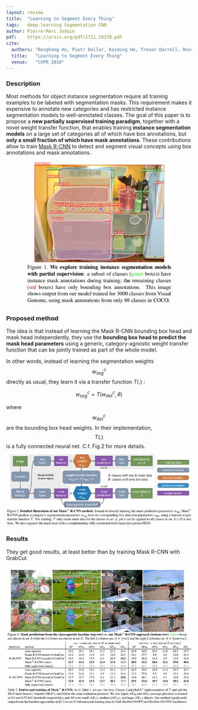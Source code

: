 ```yaml
---
layout: review
title:  "Learning to Segment Every Thing"
tags:   deep-learning Segmentation CNN
author: Pierre-Marc Jodoin
pdf:    https://arxiv.org/pdf/1711.10370.pdf  
cite:
  authors: "Ronghang Hu, Piotr Dollar, Kaiming He, Trevor Darrell, Ross Girshick"
  title:   "Learning to Segment Every Thing"
  venue:   "CVPR 2018"
---
```


### Description

Most methods for object instance segmentation require all training examples to be labeled with segmentation masks. This requirement makes it expensive to annotate new
categories and has restricted instance segmentation models
to well-annotated classes. The goal of this paper is to propose a **new partially supervised training paradigm**, together with a novel weight transfer function, that enables
training **instance segmentation models** on a large set of categories
all of which have box annotations, but **only a small
fraction of which have mask annotations**. These contributions
allow to train [Mask R-CNN](https://vitalab.github.io/article/2017/09/14/MaskRcnn.html) to detect and segment visual concepts using box annotations  and mask annotations.


<center><img src="/article/images/segEverything/sc01.jpg" width="400"></center>

### Proposed method

 The idea is that instead of learning the Mask R-CNN bounding box head and mask head 
 independently, they use the **bounding box head to predict the mask head parameters** using a
 generic, category-agnostic weight transfer function that can
 be jointly trained as part of the whole model.

In other words, instead of learning the segmentation weights $$w^c_{seg}$$ directly as usual, they learn it via a transfer function $T(.)$ :

$$ w^c_{seg} = T(w^c_{det},\theta)$$

where $$w^c_{det}$$ are the bounding box head weights.  In their implementation, $$T(.)$$ is a fully connected neural net.  C.f. Fig.2 for more details.

<center><img src="/article/images/segEverything/sc02.jpg" width="900"></center>


### Results

They get good results, at least better than by training Mask R-CNN with GrabCut.

<center><img src="/article/images/segEverything/sc03.jpg" width="800"></center>


